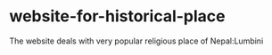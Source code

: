 # website-for-historical-place
The website deals with very popular religious place of Nepal:Lumbini
